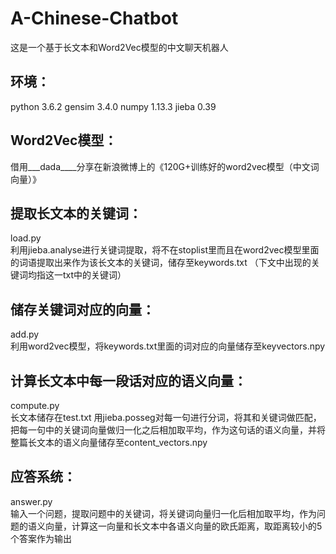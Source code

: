 # A-Chinese-Chatbot

这是一个基于长文本和Word2Vec模型的中文聊天机器人
## 环境：

python 3.6.2
gensim 3.4.0
numpy 1.13.3
jieba 0.39

## Word2Vec模型：
借用___dada____分享在新浪微博上的《120G+训练好的word2vec模型（中文词向量）》

## 提取长文本的关键词：
load.py</br>
利用jieba.analyse进行关键词提取，将不在stoplist里而且在word2vec模型里面的词语提取出来作为该长文本的关键词，储存至keywords.txt
（下文中出现的关键词均指这一txt中的关键词）

## 储存关键词对应的向量：
add.py</br>
利用word2vec模型，将keywords.txt里面的词对应的向量储存至keyvectors.npy

## 计算长文本中每一段话对应的语义向量：
compute.py</br>
长文本储存在test.txt
用jieba.posseg对每一句进行分词，将其和关键词做匹配，把每一句中的关键词向量做归一化之后相加取平均，作为这句话的语义向量，并将整篇长文本的语义向量储存至content_vectors.npy

## 应答系统：
answer.py</br>
输入一个问题，提取问题中的关键词，将关键词向量归一化后相加取平均，作为问题的语义向量，计算这一向量和长文本中各语义向量的欧氏距离，取距离较小的5个答案作为输出

